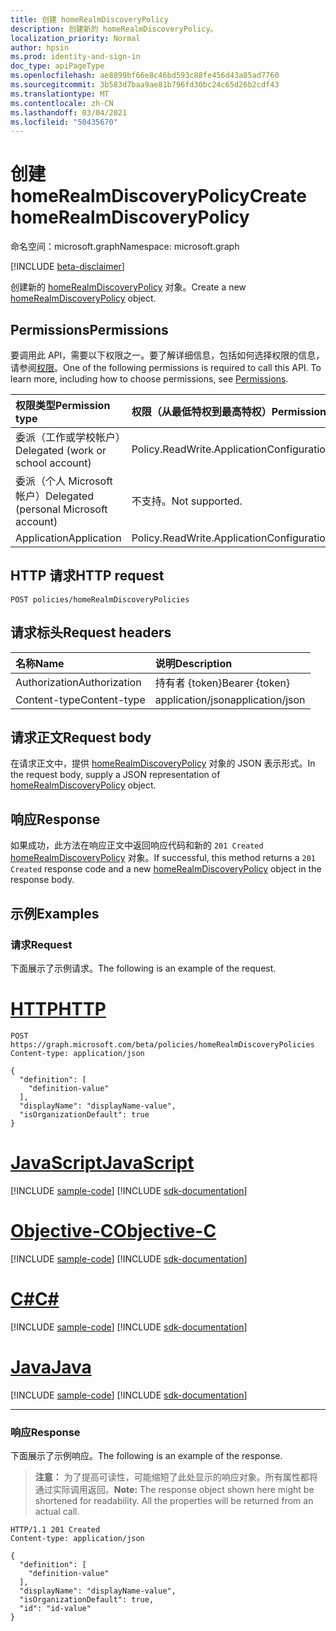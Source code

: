 ```yaml
---
title: 创建 homeRealmDiscoveryPolicy
description: 创建新的 homeRealmDiscoveryPolicy。
localization_priority: Normal
author: hpsin
ms.prod: identity-and-sign-in
doc_type: apiPageType
ms.openlocfilehash: ae8899bf66e8c46bd593c88fe456d43a85ad7760
ms.sourcegitcommit: 3b583d7baa9ae81b796fd30bc24c65d26b2cdf43
ms.translationtype: MT
ms.contentlocale: zh-CN
ms.lasthandoff: 03/04/2021
ms.locfileid: "50435670"
---
```

# <a name="create-homerealmdiscoverypolicy"></a><span data-ttu-id="ef8dd-103">创建 homeRealmDiscoveryPolicy</span><span class="sxs-lookup"><span data-stu-id="ef8dd-103">Create homeRealmDiscoveryPolicy</span></span>

<span data-ttu-id="ef8dd-104">命名空间：microsoft.graph</span><span class="sxs-lookup"><span data-stu-id="ef8dd-104">Namespace: microsoft.graph</span></span>

[!INCLUDE [beta-disclaimer](../../includes/beta-disclaimer.md)]

<span data-ttu-id="ef8dd-105">创建新的 [homeRealmDiscoveryPolicy](../resources/homerealmdiscoverypolicy.md) 对象。</span><span class="sxs-lookup"><span data-stu-id="ef8dd-105">Create a new [homeRealmDiscoveryPolicy](../resources/homerealmdiscoverypolicy.md) object.</span></span>

## <a name="permissions"></a><span data-ttu-id="ef8dd-106">Permissions</span><span class="sxs-lookup"><span data-stu-id="ef8dd-106">Permissions</span></span>

<span data-ttu-id="ef8dd-p101">要调用此 API，需要以下权限之一。要了解详细信息，包括如何选择权限的信息，请参阅[权限](/graph/permissions-reference)。</span><span class="sxs-lookup"><span data-stu-id="ef8dd-p101">One of the following permissions is required to call this API. To learn more, including how to choose permissions, see [Permissions](/graph/permissions-reference).</span></span>

| <span data-ttu-id="ef8dd-109">权限类型</span><span class="sxs-lookup"><span data-stu-id="ef8dd-109">Permission type</span></span>                        | <span data-ttu-id="ef8dd-110">权限（从最低特权到最高特权）</span><span class="sxs-lookup"><span data-stu-id="ef8dd-110">Permissions (from least to most privileged)</span></span> |
|:---------------------------------------|:--------------------------------------------|
| <span data-ttu-id="ef8dd-111">委派（工作或学校帐户）</span><span class="sxs-lookup"><span data-stu-id="ef8dd-111">Delegated (work or school account)</span></span>     | <span data-ttu-id="ef8dd-112">Policy.ReadWrite.ApplicationConfiguration</span><span class="sxs-lookup"><span data-stu-id="ef8dd-112">Policy.ReadWrite.ApplicationConfiguration</span></span> |
| <span data-ttu-id="ef8dd-113">委派（个人 Microsoft 帐户）</span><span class="sxs-lookup"><span data-stu-id="ef8dd-113">Delegated (personal Microsoft account)</span></span> | <span data-ttu-id="ef8dd-114">不支持。</span><span class="sxs-lookup"><span data-stu-id="ef8dd-114">Not supported.</span></span> |
| <span data-ttu-id="ef8dd-115">Application</span><span class="sxs-lookup"><span data-stu-id="ef8dd-115">Application</span></span>                            | <span data-ttu-id="ef8dd-116">Policy.ReadWrite.ApplicationConfiguration</span><span class="sxs-lookup"><span data-stu-id="ef8dd-116">Policy.ReadWrite.ApplicationConfiguration</span></span> |

## <a name="http-request"></a><span data-ttu-id="ef8dd-117">HTTP 请求</span><span class="sxs-lookup"><span data-stu-id="ef8dd-117">HTTP request</span></span>

<!-- { "blockType": "ignored" } -->

```http
POST policies/homeRealmDiscoveryPolicies
```

## <a name="request-headers"></a><span data-ttu-id="ef8dd-118">请求标头</span><span class="sxs-lookup"><span data-stu-id="ef8dd-118">Request headers</span></span>

| <span data-ttu-id="ef8dd-119">名称</span><span class="sxs-lookup"><span data-stu-id="ef8dd-119">Name</span></span>          | <span data-ttu-id="ef8dd-120">说明</span><span class="sxs-lookup"><span data-stu-id="ef8dd-120">Description</span></span>   |
|:--------------|:--------------|
| <span data-ttu-id="ef8dd-121">Authorization</span><span class="sxs-lookup"><span data-stu-id="ef8dd-121">Authorization</span></span> | <span data-ttu-id="ef8dd-122">持有者 {token}</span><span class="sxs-lookup"><span data-stu-id="ef8dd-122">Bearer {token}</span></span> |
| <span data-ttu-id="ef8dd-123">Content-type</span><span class="sxs-lookup"><span data-stu-id="ef8dd-123">Content-type</span></span> | <span data-ttu-id="ef8dd-124">application/json</span><span class="sxs-lookup"><span data-stu-id="ef8dd-124">application/json</span></span> |

## <a name="request-body"></a><span data-ttu-id="ef8dd-125">请求正文</span><span class="sxs-lookup"><span data-stu-id="ef8dd-125">Request body</span></span>

<span data-ttu-id="ef8dd-126">在请求正文中，提供 [homeRealmDiscoveryPolicy](../resources/homerealmdiscoverypolicy.md) 对象的 JSON 表示形式。</span><span class="sxs-lookup"><span data-stu-id="ef8dd-126">In the request body, supply a JSON representation of [homeRealmDiscoveryPolicy](../resources/homerealmdiscoverypolicy.md) object.</span></span>

## <a name="response"></a><span data-ttu-id="ef8dd-127">响应</span><span class="sxs-lookup"><span data-stu-id="ef8dd-127">Response</span></span>

<span data-ttu-id="ef8dd-128">如果成功，此方法在响应正文中返回响应代码和新的 `201 Created` [homeRealmDiscoveryPolicy](../resources/homerealmdiscoverypolicy.md) 对象。</span><span class="sxs-lookup"><span data-stu-id="ef8dd-128">If successful, this method returns a `201 Created` response code and a new [homeRealmDiscoveryPolicy](../resources/homerealmdiscoverypolicy.md) object in the response body.</span></span>

## <a name="examples"></a><span data-ttu-id="ef8dd-129">示例</span><span class="sxs-lookup"><span data-stu-id="ef8dd-129">Examples</span></span>

### <a name="request"></a><span data-ttu-id="ef8dd-130">请求</span><span class="sxs-lookup"><span data-stu-id="ef8dd-130">Request</span></span>

<span data-ttu-id="ef8dd-131">下面展示了示例请求。</span><span class="sxs-lookup"><span data-stu-id="ef8dd-131">The following is an example of the request.</span></span>

# <a name="http"></a>[<span data-ttu-id="ef8dd-132">HTTP</span><span class="sxs-lookup"><span data-stu-id="ef8dd-132">HTTP</span></span>](#tab/http)
<!-- {
  "blockType": "request",
  "name": "create_homerealmdiscoverypolicy_from_homerealmdiscoverypolicies"
}-->

```http
POST https://graph.microsoft.com/beta/policies/homeRealmDiscoveryPolicies
Content-type: application/json

{
  "definition": [
    "definition-value"
  ],
  "displayName": "displayName-value",
  "isOrganizationDefault": true
}
```
# <a name="javascript"></a>[<span data-ttu-id="ef8dd-133">JavaScript</span><span class="sxs-lookup"><span data-stu-id="ef8dd-133">JavaScript</span></span>](#tab/javascript)
[!INCLUDE [sample-code](../includes/snippets/javascript/create-homerealmdiscoverypolicy-from-homerealmdiscoverypolicies-javascript-snippets.md)]
[!INCLUDE [sdk-documentation](../includes/snippets/snippets-sdk-documentation-link.md)]

# <a name="objective-c"></a>[<span data-ttu-id="ef8dd-134">Objective-C</span><span class="sxs-lookup"><span data-stu-id="ef8dd-134">Objective-C</span></span>](#tab/objc)
[!INCLUDE [sample-code](../includes/snippets/objc/create-homerealmdiscoverypolicy-from-homerealmdiscoverypolicies-objc-snippets.md)]
[!INCLUDE [sdk-documentation](../includes/snippets/snippets-sdk-documentation-link.md)]

# <a name="c"></a>[<span data-ttu-id="ef8dd-135">C#</span><span class="sxs-lookup"><span data-stu-id="ef8dd-135">C#</span></span>](#tab/csharp)
[!INCLUDE [sample-code](../includes/snippets/csharp/create-homerealmdiscoverypolicy-from-homerealmdiscoverypolicies-csharp-snippets.md)]
[!INCLUDE [sdk-documentation](../includes/snippets/snippets-sdk-documentation-link.md)]

# <a name="java"></a>[<span data-ttu-id="ef8dd-136">Java</span><span class="sxs-lookup"><span data-stu-id="ef8dd-136">Java</span></span>](#tab/java)
[!INCLUDE [sample-code](../includes/snippets/java/create-homerealmdiscoverypolicy-from-homerealmdiscoverypolicies-java-snippets.md)]
[!INCLUDE [sdk-documentation](../includes/snippets/snippets-sdk-documentation-link.md)]

---


### <a name="response"></a><span data-ttu-id="ef8dd-137">响应</span><span class="sxs-lookup"><span data-stu-id="ef8dd-137">Response</span></span>

<span data-ttu-id="ef8dd-138">下面展示了示例响应。</span><span class="sxs-lookup"><span data-stu-id="ef8dd-138">The following is an example of the response.</span></span>

> <span data-ttu-id="ef8dd-p102">**注意：** 为了提高可读性，可能缩短了此处显示的响应对象。所有属性都将通过实际调用返回。</span><span class="sxs-lookup"><span data-stu-id="ef8dd-p102">**Note:** The response object shown here might be shortened for readability. All the properties will be returned from an actual call.</span></span>

<!-- {
  "blockType": "response",
  "truncated": true,
  "@odata.type": "microsoft.graph.homeRealmDiscoveryPolicy"
} -->

```http
HTTP/1.1 201 Created
Content-type: application/json

{
  "definition": [
    "definition-value"
  ],
  "displayName": "displayName-value",
  "isOrganizationDefault": true,
  "id": "id-value"
}
```

<!-- uuid: 16cd6b66-4b1a-43a1-adaf-3a886856ed98
2019-02-04 14:57:30 UTC -->
<!-- {
  "type": "#page.annotation",
  "description": "Create homeRealmDiscoveryPolicy",
  "keywords": "",
  "section": "documentation",
  "tocPath": ""
}-->


